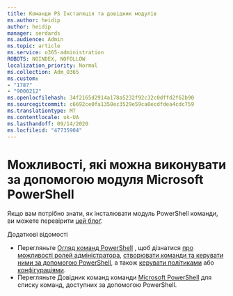 ```yaml
---
title: Команди PS Інсталяція та довідник модулів
ms.author: heidip
author: heidip
manager: serdards
ms.audience: Admin
ms.topic: article
ms.service: o365-administration
ROBOTS: NOINDEX, NOFOLLOW
localization_priority: Normal
ms.collection: Adm_O365
ms.custom:
- "1787"
- "9000212"
ms.openlocfilehash: 34f2165d2914a178a5232f92c32c0dffd2f62b90
ms.sourcegitcommit: c6692ce0fa1358ec3529e59ca0ecdfdea4cdc759
ms.translationtype: MT
ms.contentlocale: uk-UA
ms.lasthandoff: 09/14/2020
ms.locfileid: "47735904"
---
```

# <a name="what-you-can-accomplish-with-microsoft-teams-powershell-module"></a>Можливості, які можна виконувати за допомогою модуля Microsoft PowerShell

Якщо вам потрібно знати, як інсталювати модуль PowerShell команди, ви можете перевірити [цей блоґ](https://blogs.technet.microsoft.com/skypehybridguy/2017/11/07/microsoft-teams-powershell-support/).

Додаткові відомості

- Перегляньте [Огляд команд PowerShell](https://docs.microsoft.com/MicrosoftTeams/teams-powershell-overview) , щоб дізнатися [про можливості ролей адміністратора](https://docs.microsoft.com/MicrosoftTeams/using-admin-roles), [створювати команди та керувати ними за допомогою PowerShell](https://docs.microsoft.com/MicrosoftTeams/teams-powershell-overview#creating-and-managing-teams-via-powershell), а також [керувати політиками](https://docs.microsoft.com/MicrosoftTeams/teams-powershell-overview#managing-policies-via-powershell) або [конфігураціями](https://docs.microsoft.com/MicrosoftTeams/teams-powershell-overview#managing-configurations-via-powershell). 
- Перегляньте Довідник команд команди [Microsoft PowerShell](https://docs.microsoft.com/powershell/module/teams/?view=teams-ps) для списку команд, доступних за допомогою PowerShell. 
